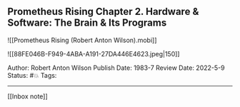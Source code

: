 ## Prometheus Rising Chapter 2. Hardware & Software: The Brain & Its Programs 

![[Prometheus Rising (Robert Anton Wilson).mobi]]

![[88FE046B-F949-4ABA-A191-27DA446E4623.jpeg|150]]

Author: Robert Anton Wilson
Publish Date: 1983-7
Review Date: 2022-5-9
Status: #💥
Tags:

___

[[Inbox note]]